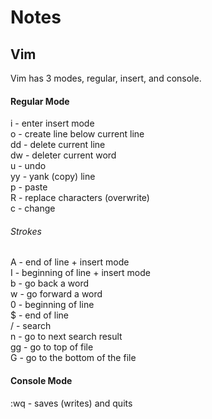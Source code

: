 # Notes

## Vim

Vim has 3 modes, regular, insert, and console.  

#### Regular Mode

i  - enter insert mode  
o  - create line below current line  
dd - delete current line  
dw - deleter current word  
u  - undo  
yy - yank (copy) line  
p  - paste  
R  - replace characters (overwrite)  
c  - change   


###### Strokes

A  - end of line + insert mode  
I  - beginning of line + insert mode  
b  - go back a word  
w  - go forward a word  
0  - beginning of line  
$  - end of line  
/  - search  
n  - go to next search result  
gg - go to top of file  
G  - go to the bottom of the file  


#### Console Mode

:wq - saves (writes) and quits


